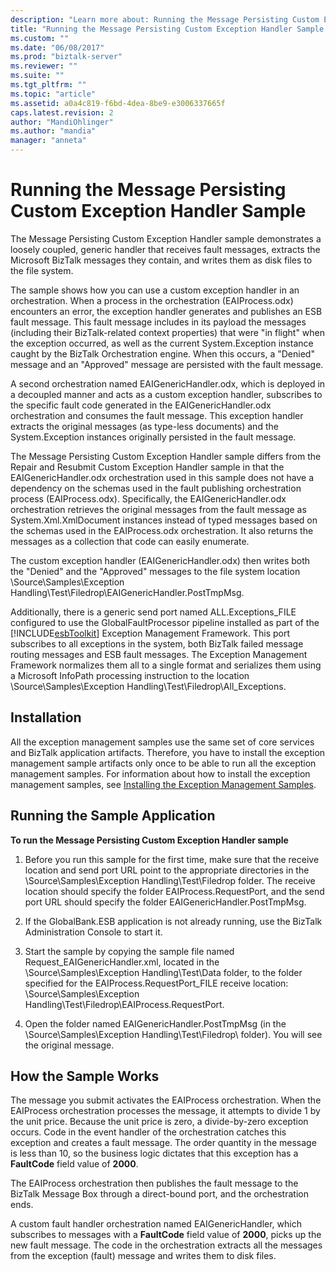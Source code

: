 ```yaml
---
description: "Learn more about: Running the Message Persisting Custom Exception Handler Sample"
title: "Running the Message Persisting Custom Exception Handler Sample | Microsoft Docs"
ms.custom: ""
ms.date: "06/08/2017"
ms.prod: "biztalk-server"
ms.reviewer: ""
ms.suite: ""
ms.tgt_pltfrm: ""
ms.topic: "article"
ms.assetid: a0a4c819-f6bd-4dea-8be9-e3006337665f
caps.latest.revision: 2
author: "MandiOhlinger"
ms.author: "mandia"
manager: "anneta"
---
```

# Running the Message Persisting Custom Exception Handler Sample
The Message Persisting Custom Exception Handler sample demonstrates a loosely coupled, generic handler that receives fault messages, extracts the Microsoft BizTalk messages they contain, and writes them as disk files to the file system.  
  
 The sample shows how you can use a custom exception handler in an orchestration. When a process in the orchestration (EAIProcess.odx) encounters an error, the exception handler generates and publishes an ESB fault message. This fault message includes in its payload the messages (including their BizTalk-related context properties) that were "in flight" when the exception occurred, as well as the current System.Exception instance caught by the BizTalk Orchestration engine. When this occurs, a "Denied" message and an "Approved" message are persisted with the fault message.  
  
 A second orchestration named EAIGenericHandler.odx, which is deployed in a decoupled manner and acts as a custom exception handler, subscribes to the specific fault code generated in the EAIGenericHandler.odx orchestration and consumes the fault message. This exception handler extracts the original messages (as type-less documents) and the System.Exception instances originally persisted in the fault message.  
  
 The Message Persisting Custom Exception Handler sample differs from the Repair and Resubmit Custom Exception Handler sample in that the EAIGenericHandler.odx orchestration used in this sample does not have a dependency on the schemas used in the fault publishing orchestration process (EAIProcess.odx). Specifically, the EAIGenericHandler.odx orchestration retrieves the original messages from the fault message as System.Xml.XmlDocument instances instead of typed messages based on the schemas used in the EAIProcess.odx orchestration. It also returns the messages as a collection that code can easily enumerate.  
  
 The custom exception handler (EAIGenericHandler.odx) then writes both the "Denied" and the "Approved" messages to the file system location \Source\Samples\Exception Handling\Test\Filedrop\EAIGenericHandler.PostTmpMsg.  
  
 Additionally, there is a generic send port named ALL.Exceptions_FILE configured to use the GlobalFaultProcessor pipeline installed as part of the [!INCLUDE[esbToolkit](../includes/esbtoolkit-md.md)] Exception Management Framework. This port subscribes to all exceptions in the system, both BizTalk failed message routing messages and ESB fault messages. The Exception Management Framework normalizes them all to a single format and serializes them using a Microsoft InfoPath processing instruction to the location \Source\Samples\Exception Handling\Test\Filedrop\All_Exceptions.  
  
## Installation  
 All the exception management samples use the same set of core services and BizTalk application artifacts. Therefore, you have to install the exception management sample artifacts only once to be able to run all the exception management samples. For information about how to install the exception management samples, see [Installing the Exception Management Samples](../esb-toolkit/installing-the-exception-management-samples.md).  
  
## Running the Sample Application  
 **To run the Message Persisting Custom Exception Handler sample**  
  
1.  Before you run this sample for the first time, make sure that the receive location and send port URL point to the appropriate directories in the \Source\Samples\Exception Handling\Test\Filedrop folder. The receive location should specify the folder EAIProcess.RequestPort, and the send port URL should specify the folder EAIGenericHandler.PostTmpMsg.  
  
2.  If the GlobalBank.ESB application is not already running, use the BizTalk Administration Console to start it.  
  
3.  Start the sample by copying the sample file named Request_EAIGenericHandler.xml, located in the \Source\Samples\Exception Handling\Test\Data folder, to the folder specified for the EAIProcess.RequestPort_FILE receive location: \Source\Samples\Exception Handling\Test\Filedrop\EAIProcess.RequestPort.  
  
4.  Open the folder named EAIGenericHandler.PostTmpMsg (in the \Source\Samples\Exception Handling\Test\Filedrop\ folder). You will see the original message.  
  
## How the Sample Works  
 The message you submit activates the EAIProcess orchestration. When the EAIProcess orchestration processes the message, it attempts to divide 1 by the unit price. Because the unit price is zero, a divide-by-zero exception occurs. Code in the event handler of the orchestration catches this exception and creates a fault message. The order quantity in the message is less than 10, so the business logic dictates that this exception has a **FaultCode** field value of **2000**.  
  
 The EAIProcess orchestration then publishes the fault message to the BizTalk Message Box through a direct-bound port, and the orchestration ends.  
  
 A custom fault handler orchestration named EAIGenericHandler, which subscribes to messages with a **FaultCode** field value of **2000**, picks up the new fault message. The code in the orchestration extracts all the messages from the exception (fault) message and writes them to disk files.
